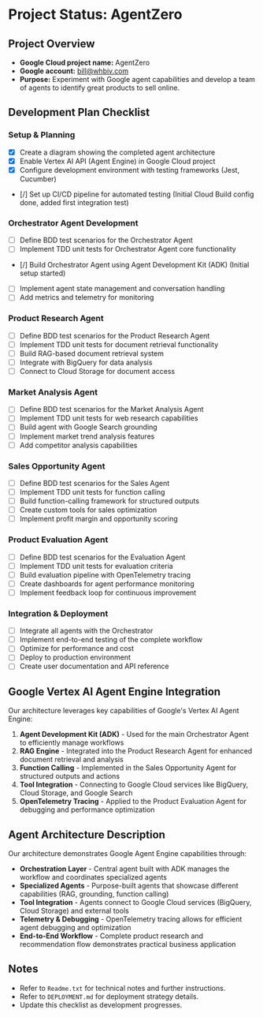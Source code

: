 # Project Status: AgentZero

## Project Overview
- **Google Cloud project name:** AgentZero
- **Google account:** bill@whbiv.com
- **Purpose:** Experiment with Google agent capabilities and develop a team of agents to identify great products to sell online.

## Development Plan Checklist

### Setup & Planning
- [x] Create a diagram showing the completed agent architecture
- [x] Enable Vertex AI API (Agent Engine) in Google Cloud project
- [x] Configure development environment with testing frameworks (Jest, Cucumber)
- [/] Set up CI/CD pipeline for automated testing (Initial Cloud Build config done, added first integration test)

### Orchestrator Agent Development
- [ ] Define BDD test scenarios for the Orchestrator Agent
- [ ] Implement TDD unit tests for Orchestrator Agent core functionality
- [/] Build Orchestrator Agent using Agent Development Kit (ADK) (Initial setup started)
- [ ] Implement agent state management and conversation handling
- [ ] Add metrics and telemetry for monitoring

### Product Research Agent
- [ ] Define BDD test scenarios for the Product Research Agent
- [ ] Implement TDD unit tests for document retrieval functionality
- [ ] Build RAG-based document retrieval system
- [ ] Integrate with BigQuery for data analysis
- [ ] Connect to Cloud Storage for document access

### Market Analysis Agent
- [ ] Define BDD test scenarios for the Market Analysis Agent
- [ ] Implement TDD unit tests for web research capabilities
- [ ] Build agent with Google Search grounding
- [ ] Implement market trend analysis features
- [ ] Add competitor analysis capabilities

### Sales Opportunity Agent
- [ ] Define BDD test scenarios for the Sales Agent
- [ ] Implement TDD unit tests for function calling
- [ ] Build function-calling framework for structured outputs
- [ ] Create custom tools for sales optimization
- [ ] Implement profit margin and opportunity scoring

### Product Evaluation Agent
- [ ] Define BDD test scenarios for the Evaluation Agent
- [ ] Implement TDD unit tests for evaluation criteria
- [ ] Build evaluation pipeline with OpenTelemetry tracing
- [ ] Create dashboards for agent performance monitoring
- [ ] Implement feedback loop for continuous improvement

### Integration & Deployment
- [ ] Integrate all agents with the Orchestrator
- [ ] Implement end-to-end testing of the complete workflow
- [ ] Optimize for performance and cost
- [ ] Deploy to production environment
- [ ] Create user documentation and API reference

## Google Vertex AI Agent Engine Integration

Our architecture leverages key capabilities of Google's Vertex AI Agent Engine:

1. **Agent Development Kit (ADK)** - Used for the main Orchestrator Agent to efficiently manage workflows
2. **RAG Engine** - Integrated into the Product Research Agent for enhanced document retrieval and analysis
3. **Function Calling** - Implemented in the Sales Opportunity Agent for structured outputs and actions
4. **Tool Integration** - Connecting to Google Cloud services like BigQuery, Cloud Storage, and Google Search
5. **OpenTelemetry Tracing** - Applied to the Product Evaluation Agent for debugging and performance optimization

## Agent Architecture Description

Our architecture demonstrates Google Agent Engine capabilities through:

- **Orchestration Layer** - Central agent built with ADK manages the workflow and coordinates specialized agents
- **Specialized Agents** - Purpose-built agents that showcase different capabilities (RAG, grounding, function calling)
- **Tool Integration** - Agents connect to Google Cloud services (BigQuery, Cloud Storage) and external tools
- **Telemetry & Debugging** - OpenTelemetry tracing allows for efficient agent debugging and optimization
- **End-to-End Workflow** - Complete product research and recommendation flow demonstrates practical business application

## Notes
- Refer to `Readme.txt` for technical notes and further instructions.
- Refer to `DEPLOYMENT.md` for deployment strategy details.
- Update this checklist as development progresses. 